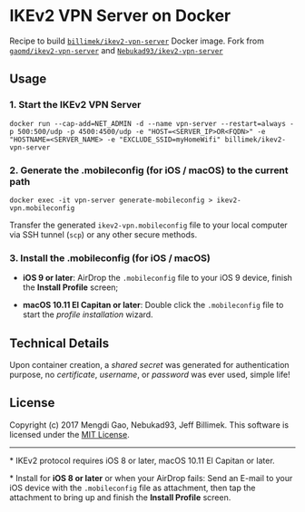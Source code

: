 # IKEv2 VPN Server on Docker

Recipe to build [`billimek/ikev2-vpn-server`](https://registry.hub.docker.com/u/billimek/ikev2-vpn-server/) Docker image. Fork from [`gaomd/ikev2-vpn-server`](https://hub.docker.com/r/gaomd/ikev2-vpn-server/) and [`Nebukad93/ikev2-vpn-server`](https://github.com/Nebukad93/ikev2-vpn-server)

## Usage

### 1. Start the IKEv2 VPN Server

    docker run --cap-add=NET_ADMIN -d --name vpn-server --restart=always -p 500:500/udp -p 4500:4500/udp -e "HOST=<SERVER_IP>OR<FQDN>" -e "HOSTNAME=<SERVER_NAME> -e "EXCLUDE_SSID=myHomeWifi" billimek/ikev2-vpn-server

### 2. Generate the .mobileconfig (for iOS / macOS) to the current path

    docker exec -it vpn-server generate-mobileconfig > ikev2-vpn.mobileconfig

Transfer the generated `ikev2-vpn.mobileconfig` file to your local computer via SSH tunnel (`scp`) or any other secure methods.

### 3. Install the .mobileconfig (for iOS / macOS)

- **iOS 9 or later**: AirDrop the `.mobileconfig` file to your iOS 9 device, finish the **Install Profile** screen;

- **macOS 10.11 El Capitan or later**: Double click the `.mobileconfig` file to start the *profile installation* wizard.

## Technical Details

Upon container creation, a *shared secret* was generated for authentication purpose, no *certificate*, *username*, or *password* was ever used, simple life!

## License

Copyright (c) 2017 Mengdi Gao, Nebukad93, Jeff Billimek.  This software is licensed under the [MIT License](LICENSE).

---

\* IKEv2 protocol requires iOS 8 or later, macOS 10.11 El Capitan or later.

\* Install for **iOS 8 or later** or when your AirDrop fails: Send an E-mail to your iOS device with the `.mobileconfig` file as attachment, then tap the attachment to bring up and finish the **Install Profile** screen.
